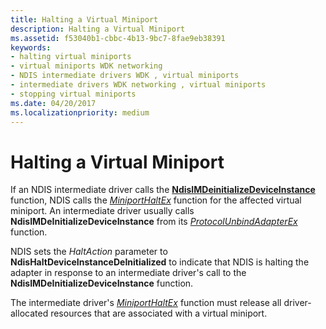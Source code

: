 ```yaml
---
title: Halting a Virtual Miniport
description: Halting a Virtual Miniport
ms.assetid: f53040b1-cbbc-4b13-9bc7-8fae9eb38391
keywords:
- halting virtual miniports
- virtual miniports WDK networking
- NDIS intermediate drivers WDK , virtual miniports
- intermediate drivers WDK networking , virtual miniports
- stopping virtual miniports
ms.date: 04/20/2017
ms.localizationpriority: medium
---
```


# Halting a Virtual Miniport





If an NDIS intermediate driver calls the [**NdisIMDeinitializeDeviceInstance**](https://docs.microsoft.com/windows-hardware/drivers/ddi/ndis/nf-ndis-ndisimdeinitializedeviceinstance) function, NDIS calls the [*MiniportHaltEx*](https://docs.microsoft.com/windows-hardware/drivers/ddi/ndis/nc-ndis-miniport_halt) function for the affected virtual miniport. An intermediate driver usually calls **NdisIMDeInitializeDeviceInstance** from its [*ProtocolUnbindAdapterEx*](https://docs.microsoft.com/windows-hardware/drivers/ddi/ndis/nc-ndis-protocol_unbind_adapter_ex) function.

NDIS sets the *HaltAction* parameter to **NdisHaltDeviceInstanceDeInitialized** to indicate that NDIS is halting the adapter in response to an intermediate driver's call to the **NdisIMDeInitializeDeviceInstance** function.

The intermediate driver's [*MiniportHaltEx*](https://docs.microsoft.com/windows-hardware/drivers/ddi/ndis/nc-ndis-miniport_halt) function must release all driver-allocated resources that are associated with a virtual miniport.

 

 






